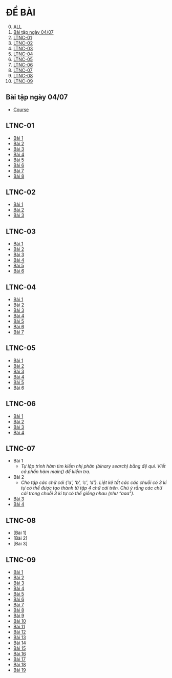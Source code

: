 # ĐỀ BÀI
0. [ALL](https://sites.google.com/view/ltnc2023/l%E1%BB%8Bch-h%E1%BB%8Dc-t%C3%A0i-li%E1%BB%87u?pli=1)
1. [Bài tập ngày 04/07](#bai04-07)
2. [LTNC-01](#ltnc-01)
3. [LTNC-02](#ltnc-02)
4. [LTNC-03](#ltnc-03)
5. [LTNC-04](#ltnc-04)
6. [LTNC-05](#ltnc-05)
7. [LTNC-06](#ltnc-06)
8. [LTNC-07](#ltnc-07)
9. [LTNC-08](#ltnc-08)
10. [LTNC-09](#ltnc-09)


## Bài tập ngày 04/07 <a name="bai04-07"></a>

* [Course](https://courses.uet.vnu.edu.vn/mod/quiz/view.php?id=138829)

## LTNC-01 <a name="ltnc-01"></a>

* [Bài 1](https://www.hackerrank.com/challenges/cpp-hello-world/problem)
* [Bài 2](https://www.hackerrank.com/challenges/cpp-input-and-output/problem)
* [Bài 3](https://www.hackerrank.com/challenges/c-tutorial-basic-data-types/problem)
* [Bài 4](https://www.hackerrank.com/challenges/c-tutorial-conditional-if-else/problem)
* [Bài 5](https://www.hackerrank.com/challenges/c-tutorial-functions/problem)
* [Bài 6](https://www.hackerrank.com/challenges/arrays-introduction/problem)
* [Bài 7](https://www.hackerrank.com/challenges/plus-minus/problem)
* [Bài 8](https://www.hackerrank.com/challenges/sherlock-and-array)

## LTNC-02 <a name="ltnc-02"></a>

* [Bài 1](https://www.hackerrank.com/challenges/find-digits/problem)
* [Bài 2](https://www.hackerrank.com/challenges/kangaroo/problem)
* [Bài 3](https://www.hackerrank.com/challenges/divisible-sum-pairs/problem)

## LTNC-03 <a name="ltnc-03"></a>

* [Bài 1](https://www.hackerrank.com/challenges/c-tutorial-strings/problem)
* [Bài 2](https://www.hackerrank.com/challenges/staircase/problem)
* [Bài 3](https://www.hackerrank.com/challenges/time-conversion/problem)
* [Bài 4](https://www.hackerrank.com/challenges/camelcase/problem)
* [Bài 5](https://www.hackerrank.com/challenges/hackerrank-in-a-string/problem)
* [Bài 6](https://www.hackerrank.com/challenges/caesar-cipher-1/problem)

## LTNC-04 <a name="ltnc-04"></a>

* [Bài 1](https://www.hackerrank.com/challenges/drawing-book/problem)
* [Bài 2](https://www.hackerrank.com/challenges/equality-in-a-array/problem)
* [Bài 3](https://www.hackerrank.com/challenges/palindrome-index/problem)
* [Bài 4](https://www.hackerrank.com/challenges/variable-sized-arrays/problem)
* [Bài 5](https://www.hackerrank.com/contests/101hack31/challenges/naughty-number)
* [Bài 6](https://www.hackerrank.com/challenges/between-two-sets/problem)
* [Bài 7](https://www.hackerrank.com/contests/101hack31/challenges/falling-rocks/problem)

## LTNC-05 <a name="ltnc-05"></a>

* [Bài 1](https://www.hackerrank.com/challenges/c-tutorial-pointer/problem)
* [Bài 2](https://www.hackerrank.com/challenges/vector-sort/problem)
* [Bài 3](https://www.hackerrank.com/challenges/vector-erase/problem)
* [Bài 4](https://www.hackerrank.com/challenges/cpp-lower-bound/problem)
* [Bài 5](https://www.hackerrank.com/challenges/cpp-sets/problem)
* [Bài 6](https://www.hackerrank.com/challenges/cpp-maps/problem)

## LTNC-06 <a name="ltnc-06"></a>

* [Bài 1](https://www.hackerrank.com/challenges/c-tutorial-struct/problem)
* [Bài 2](https://www.hackerrank.com/challenges/c-tutorial-class/problem)
* [Bài 3](https://www.hackerrank.com/challenges/classes-objects/problem)
* [Bài 4](https://www.hackerrank.com/challenges/box-it/problem)

## LTNC-07 <a name="ltnc-07"></a>

* Bài 1 
    * _Tự lập trình hàm tìm kiếm nhị phân (binary search) bằng đệ qui. Viết cả phần hàm main() để kiểm tra._
* Bài 2
    * _Cho tập các chữ cái {‘a', ‘b', ‘c', ‘d'}. Liệt kê tất các các chuỗi có 3 kí tự có thể được tạo thành từ tập 4 chữ cái trên. Chú ý rằng các chữ cái trong chuỗi 3 kí tự có thể giống nhau (như “aaa")._
* [Bài 3](https://www.hackerrank.com/challenges/the-power-sum/problem)
* [Bài 4](https://www.hackerrank.com/challenges/crossword-puzzle/problem)

## LTNC-08 <a name="ltnc-08"></a>

* [Bài 1]
* [Bài 2]
* [Bài 3]

## LTNC-09 <a name="ltnc-09"></a>

* [Bài 1](https://www.hackerrank.com/challenges/30-hello-world/problem)
* [Bài 2](https://www.hackerrank.com/challenges/30-data-types/problem)
* [Bài 3](https://www.hackerrank.com/challenges/30-operators/problem)
* [Bài 4](https://www.hackerrank.com/challenges/30-conditional-statements/problem)
* [Bài 5](https://www.hackerrank.com/challenges/30-class-vs-instance/problem)
* [Bài 6](https://www.hackerrank.com/challenges/30-class-vs-instance/problem)
* [Bài 7](https://www.hackerrank.com/challenges/30-review-loop/problem)
* [Bài 8](https://www.hackerrank.com/challenges/30-arrays/problem)
* [Bài 9](https://www.hackerrank.com/challenges/30-dictionaries-and-maps/problem)
* [Bài 10](https://www.hackerrank.com/challenges/30-recursion/problem)
* [Bài 11](https://www.hackerrank.com/challenges/30-binary-numbers/problem)
* [Bài 12](https://www.hackerrank.com/challenges/30-2d-arrays/problem)
* [Bài 13](https://www.hackerrank.com/challenges/30-linked-list/problem)
* [Bài 14](https://www.hackerrank.com/challenges/30-exceptions-string-to-integer/problem)
* [Bài 15](https://www.hackerrank.com/challenges/30-more-exceptions/problem)
* [Bài 16](https://www.hackerrank.com/challenges/30-sorting/problem)
* [Bài 17](https://www.hackerrank.com/challenges/30-linked-list-deletion/problem)
* [Bài 18](https://www.hackerrank.com/challenges/30-nested-logic/problem)
* [Bài 19](https://www.hackerrank.com/challenges/30-bitwise-and/problem)